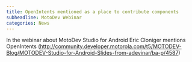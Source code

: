 ```yaml
---
title: OpenIntents mentioned as a place to contribute components
subheadline: MotoDev Webinar
categories: News
---
```

In the webinar about MotoDev Studio for Android Eric Cloniger mentions OpenIntents (http://community.developer.motorola.com/t5/MOTODEV-Blog/MOTODEV-Studio-for-Android-Slides-from-adevinar/ba-p/4587)
